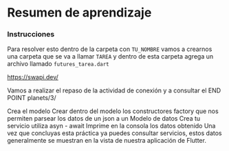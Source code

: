 Resumen de aprendizaje
========

### Instrucciones
Para resolver esto dentro de la carpeta con ```TU_NOMBRE``` vamos a crearnos una carpeta que se va a llamar ```TAREA``` y dentro de esta carpeta agrega un archivo llamado ```futures_tarea.dart```


https://swapi.dev/

Vamos a realizar el repaso de la actividad de conexión y a consultar el END POINT planets/3/

 Crea el modelo
 Crear dentro del modelo los constructores factory que nos permiten parsear los datos de un json a un Modelo de datos
 Crea tu servicio utiliza asyn - await
 Imprime en la consola los datos obtenido
Una vez que concluyas esta práctica ya puedes consultar servicios, estos datos generalmente se muestran en la vista de nuestra aplicación de Flutter.